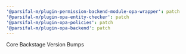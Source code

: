 ```yaml
---
'@parsifal-m/plugin-permission-backend-module-opa-wrapper': patch
'@parsifal-m/plugin-opa-entity-checker': patch
'@parsifal-m/plugin-opa-policies': patch
'@parsifal-m/plugin-opa-backend': patch
---
```


Core Backstage Version Bumps
